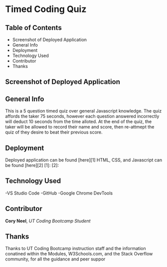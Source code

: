 # Timed Coding Quiz

## Table of Contents
- Screenshot of Deployed Application
- General Info 
- Deployment
- Technology Used
- Contributor
- Thanks

## Screenshot of Deployed Application


## General Info
This is a 5 question timed quiz over general Javascript knowledge.  The quiz affords the taker 75 seconds, however each question answered incorrectly will deduct 10 seconds from the time alloted.  At the end of the quiz, the taker will be allowed to record their name and score, then re-attmept the quiz of they desire to beat their previous score.

## Deployment
Deployed application can be found [here][1]
HTML, CSS, and Javascript can be found [here][2]
[1]:
[2]:

## Technology Used
-VS Studio Code
-GitHub
-Google Chrome DevTools

## Contributor
**Cory Neel**, *UT Coding Bootcamp Student*

## Thanks
Thanks to UT Coding Bootcamp instruction staff and the information conatined within the Modules, W3Schools.com, and the Stack Overflow community, for all the guidance and peer suppor

